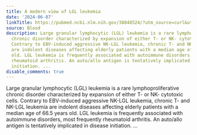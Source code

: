 ```yaml
---
title: A modern view of LGL leukemia
date: '2024-06-07'
linkTitle: https://pubmed.ncbi.nlm.nih.gov/38848524/?utm_source=curl&utm_medium=rss&utm_campaign=journals&utm_content=7603509&fc=None&ff=20240608181749&v=2.18.0.post9+e462414
source: Blood
description: Large granular lymphocytic (LGL) leukemia is a rare lymphoproliferative
  chronic disorder characterized by expansion of either T- or NK- cytotoxic cells.
  Contrary to EBV-induced aggressive NK-LGL leukemia, chronic T- and NK-LGL leukemia
  are indolent diseases affecting elderly patients with a median age of 66.5 years
  old. LGL leukemia is frequently associated with autoimmune disorders, most frequently
  rheumatoid arthritis. An auto/allo antigen is tentatively implicated in disease
  initiation. ...
disable_comments: true
---
```

Large granular lymphocytic (LGL) leukemia is a rare lymphoproliferative chronic disorder characterized by expansion of either T- or NK- cytotoxic cells. Contrary to EBV-induced aggressive NK-LGL leukemia, chronic T- and NK-LGL leukemia are indolent diseases affecting elderly patients with a median age of 66.5 years old. LGL leukemia is frequently associated with autoimmune disorders, most frequently rheumatoid arthritis. An auto/allo antigen is tentatively implicated in disease initiation. ...